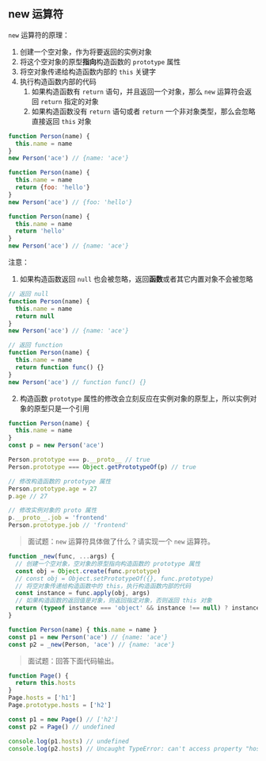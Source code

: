 ## new 运算符

`new` 运算符的原理：

1. 创建一个空对象，作为将要返回的实例对象
2. 将这个空对象的原型**指向**构造函数的 `prototype` 属性
3. 将空对象传递给构造函数内部的 `this` 关键字
4. 执行构造函数内部的代码
   1. 如果构造函数有 `return` 语句，并且返回一个对象，那么 `new` 运算符会返回 `return` 指定的对象
   2. 如果构造函数没有 `return` 语句或者 `return` 一个非对象类型，那么会忽略直接返回 `this` 对象

```js
function Person(name) {
  this.name = name
}
new Person('ace') // {name: 'ace'}

function Person(name) {
  this.name = name
  return {foo: 'hello'}
}
new Person('ace') // {foo: 'hello'}

function Person(name) {
  this.name = name
  return 'hello'
}
new Person('ace') // {name: 'ace'}
```

注意：

1. 如果构造函数返回 `null` 也会被忽略，返回**函数**或者其它内置对象不会被忽略

```js
// 返回 null
function Person(name) {
  this.name = name
  return null
}
new Person('ace') // {name: 'ace'}

// 返回 function
function Person(name) {
  this.name = name
  return function func() {}
}
new Person('ace') // function func() {}
```

2. 构造函数 `prototype` 属性的修改会立刻反应在实例对象的原型上，所以实例对象的原型只是一个引用

```js
function Person(name) {
  this.name = name
}
const p = new Person('ace')

Person.prototype === p.__proto__ // true
Person.prototype === Object.getPrototypeOf(p) // true

// 修改构造函数的 prototype 属性
Person.prototype.age = 27
p.age // 27

// 修改实例对象的 proto 属性
p.__proto__.job = 'frontend'
Person.prototype.job // 'frontend'
```

> 面试题：`new` 运算符具体做了什么？请实现一个 `new` 运算符。

```js
function _new(func, ...args) {
  // 创建一个空对象，空对象的原型指向构造函数的 prototype 属性
  const obj = Object.create(func.prototype)
  // const obj = Object.setPrototypeOf({}, func.prototype)
  // 将空对象传递给构造函数中的 this，执行构造函数内部的代码
  const instance = func.apply(obj, args)
  // 如果构造函数的返回值是对象，则返回指定对象，否则返回 this 对象
  return (typeof instance === 'object' && instance !== null) ? instance : obj
}

function Person(name) { this.name = name }
const p1 = new Person('ace') // {name: 'ace'}
const p2 = _new(Person, 'ace') // {name: 'ace'}
```

> 面试题：回答下面代码输出。

```js
function Page() {
  return this.hosts
}
Page.hosts = ['h1']
Page.prototype.hosts = ['h2']

const p1 = new Page() // ['h2']
const p2 = Page() // undefined

console.log(p1.hosts) // undefined
console.log(p2.hosts) // Uncaught TypeError: can't access property "hosts", p2 is undefined
```

